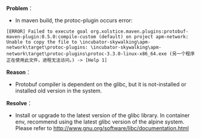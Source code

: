 **Problem**：
- In maven build, the protoc-plugin occurs error:
```
[ERROR] Failed to execute goal org.xolstice.maven.plugins:protobuf-maven-plugin:0.5.0:compile-custom (default) on project apm-network: Unable to copy the file to \incubator-skywalking\apm-network\target\protoc-plugins: \incubator-skywalking\apm-network\target\protoc-plugins\protoc-3.3.0-linux-x86_64.exe (另一个程序正在使用此文件，进程无法访问。) -> [Help 1]
```

**Reason**：
- Protobuf compiler is dependent on the glibc, but it is not-installed or installed old version in the system.

**Resolve**：
- Install or upgrade to the latest version of the glibc library. In container env, recommend using the latest glibc version of the alpine system.
Please refer to http://www.gnu.org/software/libc/documentation.html
